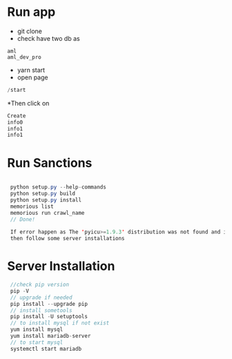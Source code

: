 

# Run app

* git clone
* check have two db as 
```
aml
aml_dev_pro
```
* yarn start
* open page 
```java
/start
``` 
*Then click on 
```java
Create
info0
info1
info1
```


# Run Sanctions 

```java

 python setup.py --help-commands
 python setup.py build
 python setup.py install
 memorious list
 memorious run crawl_name
 // Done!
 
 If error happen as The 'pyicu>=1.9.3' distribution was not found and is required by normality
 then follow some server installations
```

# Server Installation
```java
 //check pip version
 pip -V
 // upgrade if needed 
 pip install --upgrade pip
 // install sometools
 pip install -U setuptools
 // to install mysql if not exist
 yum install mysql
 yum install mariadb-server
 // to start mysql
 systemctl start mariadb  

```



